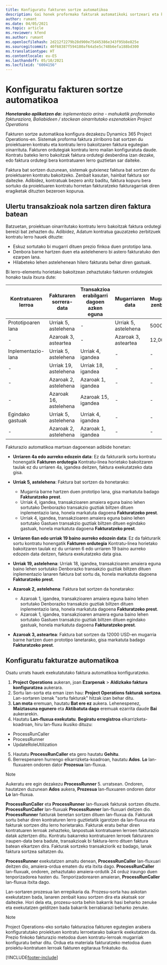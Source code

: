 ```yaml
---
title: Konfiguratu fakturen sortze automatikoa
description: Gai honek proformako fakturak automatikoki sortzeari eta konfiguratzeari buruzko informazioa eskaintzen du.
author: rumant
ms.date: 04/05/2021
ms.topic: article
ms.reviewer: kfend
ms.author: rumant
ms.openlocfilehash: 2d212f2279b28d900e75d45386e343f95b8e825e
ms.sourcegitcommit: 40f68387f594180af64a5e5c748b6efa188bd300
ms.translationtype: HT
ms.contentlocale: eu-ES
ms.lasthandoff: 05/10/2021
ms.locfileid: "6004156"
---
```

# <a name="set-up-automatic-invoice-creation"></a>Konfiguratu fakturen sortze automatikoa 
 
_**Honetarako aplikatzen da:** inplementazio arina - mahukatik proformako fakturaziora, Baliabideen / stockean oinarritutako eszenatokien Project Operations_

Fakturen sortze automatikoa konfigura dezakezu Dynamics 365 Project Operations-en. Sistemak proforma faktura zirriborro bat sortzen du proiektuaren kontratu eta kontratu lerro bakoitzaren faktura egutegian oinarrituta. Fakturen ordutegiak kontratu lerro mailan konfiguratuta daude. Kontratu bateko lerro bakoitzak faktura ordutegi desberdina izan dezake, edo faktura ordutegi bera kontratuaren lerro guztietan sar daiteke.

Faktura bat sortzen duzunean, sistemak gutxienez faktura bat sortzen du proiektuaren kontratu bakoitzeko. Zenbait kasutan, hainbat faktura sor daitezke. Adibidez, kontratuak bezero anitz baditu, faktura kopuru bera sortuko da proiektuaren kontratu horretan fakturatzeko fakturagarriak diren eragiketak dituzten bezeroen kopurua.

## <a name="understand-how-transactions-are-included-on-an-invoice"></a>Ulertu transakzioak nola sartzen diren faktura batean 

Batzuetan, proiektuan oinarritutako kontratu lerro bakoitzak faktura ordutegi bereizi bat zehazten du. Adibidez, Adatum kontratua gauzatzeko zerbitzuek kontratu lerro hauek dituzte:

- Eskuz sortutako bi mugarri dituen prezio finkoa duen prototipo lana.
- Denbora barne hartzen duen eta astelehenero bi astero fakturatuko den ezarpen lana.
- Hilabeteko lehen astelehenean hilero fakturatu behar diren gastuak.

Bi lerro-elementu horietako bakoitzean zehaztutako fakturen ordutegiek honako taula itxura dute:

| Kontratuaren lerroa | Fakturaren sorrera-data | Transakzioa erabilgarri dagoen azken eguna | Mugarriaren data | Mugarriaren zenbatekoa |
| --- | --- | --- | --- | --- |
| Prototipoaren lana | Urriak 5, astelehena | - | Urriak 5, astelehena | 5000 USD |
| - | Azaroak 3, asteartea | - | Azaroak 3, asteartea | 12,000 USD |
| Inplementazio-lana | Urriak 5, astelehena | Urriak 4, igandea | - | - |
| - | Urriak 19, astelehena | Urriak 18, igandea | - | - |
| - | Azaroak 2, astelehena | Azaroak 1, igandea | - | - |
| - | Azaroak 16, astelehena | Azaroak 15, igandea | - | - |
| Egindako gastuak | Urriak 5, astelehena | Urriak 4, igandea | - | - |
| - | Azaroak 2, astelehena | Azaroak 1, igandea | - | - |

Fakturazio automatikoa martxan dagoenean adibide honetan:

- **Urriaren 4a edo aurreko edozein data**: Ez da fakturarik sortu kontratu honengatik **Fakturen ordutegia** Kontratu-linea horietako bakoitzaren taulak ez du urriaren 4a, igandea deitzen, faktura exekutatzeko data gisa.
- **Urriak 5, astelehena**: Faktura bat sortzen da honetarako:

    - Mugarria barne hartzen duen prototipo lana, gisa markatuta badago **Fakturatzeko prest**.
    - Urriak 4, igandea, transakzioaren amaiera eguna baino lehen sortutako Denborazko transakzio guztiak biltzen dituen inplementazio lana, honela markatuta dagoena **Fakturatzeko prest**.
    - Urriak 4, igandea, transakzioaren amaiera eguna baino lehen sortutako Gastuen transakzio guztiak biltzen dituen egindako gastuak, honela markatuta dagoena **Fakturatzeko prest**.
  
- **Urriaren 6an edo urriak 19 baino aurreko edozein data**: Ez da fakturarik sortu kontratu honengatik **Fakturen ordutegia** Kontratu-linea horietako bakoitzaren taulak ez du urriaren 6 edo urriaren 19 baino aurreko edozein data deitzen, faktura exekutatzeko data gisa.
- **Urriak 19, astelehena**: Urriak 18, igandea, transakzioaren amaiera eguna baino lehen sortutako Denborazko transakzio guztiak biltzen dituen inplementazio lanaren faktura bat sortu da, honela markatuta dagoena **Fakturatzeko prest**.
- **Azaroak 2, astelehena**: Faktura bat sortzen da honetarako:

    - Azaroak 1, igandea, transakzioaren amaiera eguna baino lehen sortutako Denborazko transakzio guztiak biltzen dituen inplementazio lana, honela markatuta dagoena **Fakturatzeko prest**.
    - Azaroak 1, igandea, transakzioaren amaiera eguna baino lehen sortutako Gastuen transakzio guztiak biltzen dituen egindako gastuak, honela markatuta dagoena **Fakturatzeko prest**.

- **Azaroak 3, asteartea**: Faktura bat sortzen da 12000 USD-en mugarria barne hartzen duen prototipo lanetarako, gisa markatuta badago **Fakturatzeko prest**.

## <a name="configure-automatic-invoicing"></a>Konfiguratu fakturatze automatikoa

Osatu urrats hauek exekutatutako faktura automatikoa konfiguratzeko.

1. **Project Operations** aukeran, joan **Ezarpenak** > **Aldizkako faktura konfiguratzea** aukerara.
2. Sortu lan-sorta eta eman izen hau: **Project Operations fakturak sortzea**. Lan-sortaren izenak "sortu fakturak" hitzak izan behar ditu.
3. **Lan mota** eremuan, hautatu **Bat ere ez** aukera. Lehenespenez, **Maiztasuna egunero** eta **Aktibatuta dago** eremuak ezarrita daude **Bai** aukerarekin.
4. Hautatu **Lan-fluxua exekutatu**. **Begiratu erregistroa** elkarrizketa-koadroan, hiru lan-fluxu ikusiko dituzu:

- ProcessRunCaller
- ProcessRunner
- UpdateRoleUtilization

5. Hautatu **ProcessRunCaller** eta gero hautatu **Gehitu**.
6. Berrespenaren hurrengo elkarrizketa-koadroan, hautatu **Ados**. **Lo** lan-fluxuaren ondoren dator **Prozesua** lan-fluxua. 

> [!NOTE]
> Aukeratu ere egin dezakezu **ProcessRunner** 5. urratsean. Ondoren, hautatzen duzunean **Ados** aukera, **Prozesua** lan-fluxuaren ondoren dator **Lo** lan-fluxua.

**ProcessRunCaller** eta **ProcessRunner** lan-fluxuek fakturak sortzen dituzte. **ProcessRunCaller** lan-fluxuak **ProcessRunner** lan-fluxuari deitzen dio. **ProcessRunner** fakturak benetan sortzen dituen lan-fluxua da. Fakturak sortu behar diren kontraturen lerro guztietatik igarotzen da lan-fluxua eta fakturak sortzen ditu lerro horietarako. Fakturak eratu behar diren kontratuaren lerroak zehazteko, lanpostuak kontratuaren lerroen fakturazio datak aztertzen ditu. Kontratu bakarreko kontratuaren lerroek fakturaren iraupen-data bera badute, transakzioak bi faktura-lerro dituen faktura batean elkartzen dira. Fakturak sortzeko transakziorik ez badago, lanak faktura sortzea saltatzen du.

**ProcessRunner** exekutatzen amaitu denean, **ProcessRunCaller** lan-fluxuari deitzen dio, amaiera-ordua ematen du eta itxita dago. **ProcessRunCaller** lan-fluxuak, ondoren, zehaztutako amaiera-ordutik 24 orduz iraungo duen tenporizadorea hasten du. Tenporizadorearen amaieran, **ProcessRunCaller** lan-fluxua itxita dago.

Lan-sortaren prozesua lan errepikaria da. Prozesu-sorta hau askotan exekutatzen bada, lanaren zenbait kasu sortzen dira eta akatsak sor daitezke. Hori dela eta, prozesu-sorta behin bakarrik hasi beharko zenuke eta exekutatzen gelditzen bada bakarrik berrabiarazi beharko zenuke.

> [!NOTE]
> Project Operations-eko sortako fakturazioa fakturen egutegien arabera konfiguratutako proiektuen kontratu lerroetarako bakarrik exekutatzen da. Prezio finkoko fakturazio metodoa duen kontratu-lerroak mugarriak konfiguratu behar ditu. Ordua eta materiala fakturatzeko metodoa duen proiektu-kontratuen lerroak fakturen egitaraua finkatuko du.


[!INCLUDE[footer-include](../../includes/footer-banner.md)]

